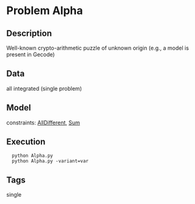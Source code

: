 # Problem Alpha
## Description
Well-known crypto-arithmetic puzzle of unknown origin (e.g., a model is present in Gecode)

## Data
  all integrated (single problem)

## Model
  constraints: [AllDifferent](http://pycsp.org/documentation/constraints/AllDifferent), [Sum](http://pycsp.org/documentation/constraints/Sum)

## Execution
```
  python Alpha.py
  python Alpha.py -variant=var
```

## Tags
  single
